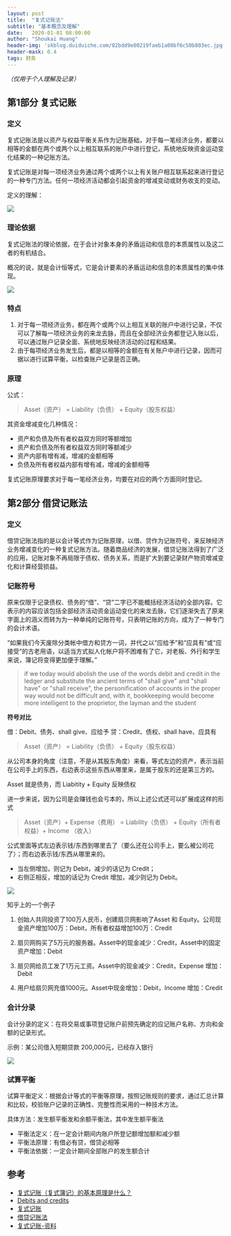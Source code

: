 ```yaml
---
layout: post
title:  "复式记账法"
subtitle: "基本概念及理解"
date:   2020-01-01 08:00:00
author: "Shoukai Huang"
header-img: 'skblog.duiduiche.com/82bdd9e80219faeb1a08bf6c50b803ec.jpg'
header-mask: 0.4
tags: 财务
---
```


*（仅用于个人理解及记录）*

## 第1部分 复式记账

### 定义

复式记账法是以资产与权益平衡关系作为记账基础，对于每一笔经济业务，都要以相等的金额在两个或两个以上相互联系的账户中进行登记，系统地反映资金运动变化结果的一种记账方法。

复式记账是对每一项经济业务通过两个或两个以上有关账户相互联系起来进行登记的一种专门方法。任何一项经济活动都会引起资金的增减变动或财务收支的变动。

定义的理解：

![](http://skblog.duiduiche.com/19d9f8bce4004bdf4c6ebe428c22ce1e.jpg)

### 理论依据

复式记账法的理论依据，在于会计对象本身的矛盾运动和信息的本质属性以及这二者的有机结合。

概况的说，就是会计恒等式，它是会计要素的矛盾运动和信息的本质属性的集中体现。

![](http://skblog.duiduiche.com/7b417d4c7e116a9821d67d8d4a5a068d.jpg)

### 特点

1. 对于每一项经济业务，都在两个或两个以上相互关联的账户中进行记录，不仅可以了解每一项经济业务的来龙去脉，而且在全部经济业务都登记入账以后，可以通过账户记录全面、系统地反映经济活动的过程和结果。
2. 由于每项经济业务发生后，都是以相等的金额在有关账户中进行记录，因而可据以进行试算平衡，以检查账户记录是否正确。

### 原理

公式：

> Asset（资产） = Liability（负债） + Equity（股东权益）


其资金增减变化几种情况：
* 资产和负债及所有者权益双方同时等额增加
* 资产和负债及所有者权益双方同时等额减少
* 资产内部有增有减，增减的金额相等
* 负债及所有者权益内部有增有减，增减的金额相等

复式记账原理要求对于每一笔经济业务，均要在对应的两个方面同时登记。

## 第2部分 借贷记账法

### 定义

借贷记账法指的是以会计等式作为记账原理，以借、贷作为记账符号，来反映经济业务增减变化的一种复式记账方法。随着商品经济的发展，借贷记账法得到了广泛的应用，记账对象不再局限于债权、债务关系，而是扩大到要记录财产物资增减变化和计算经营损益。

### 记账符号

原来仅限于记录债权、债务的“借”、“贷”二字已不能概括经济活动的全部内容。它表示的内容应该包括全部经济活动资金运动变化的来龙去脉，它们逐渐失去了原来字面上的涵义而转为为一种单纯的记账符号，只表明记账的方向，成为了一种专门的会计术语。

“如果我们今天废除分类帐中借方和贷方一词，并代之以“应给予”和“应具有”或“应接受”的古老用语，以适当方式拟人化帐户将不困难有了它，对老板、外行和学生来说，簿记将变得更加便于理解。” 

>if we today would abolish the use of the words debit and credit in the ledger and substitute the ancient terms of "shall give" and "shall have" or "shall receive", the personification of accounts in the proper way would not be difficult and, with it, bookkeeping would become more intelligent to the proprietor, the layman and the student

**符号对比**

借：Debit、债务、shall give、应给予
贷：Credit、债权、shall have、应具有

> Asset（资产） = Liability（负债） + Equity（股东权益）

从公司本身的角度（注意，不是从其股东角度）来看，等式左边的资产，表示当前在公司手上的东西，右边表示这些东西从哪里来，是属于股东的还是第三方的。

Asset 就是债务，而 Liabitity + Equity 反映债权

进一步来说，因为公司是会赚钱也会亏本的，所以上述公式还可以扩展成这样的形式

>Asset（资产）+ Expense（费用） = Liability（负债） + Equity（所有者权益）+ Income （收入）

公式里面等式左边表示钱/东西到哪里去了（要么还在公司手上，要么被公司花了）；而右边表示钱/东西从哪里来的。

* 当左侧增加，则记为 Debit，减少的话记为 Credit；
* 右侧正相反，增加的话记为 Credit 增加，减少则记为 Debit。

![](http://skblog.duiduiche.com/95a79662ce8f308d083a856285eddd93.jpg)


知乎上的一个例子

1. 创始人共同投资了100万人民币，创建扇贝网影响了Asset 和 Equity。公司现金资产增加100万：Debit，所有者权益增加100万：Credit

2. 扇贝网购买了5万元的服务器。Asset中的现金减少：Credit，Asset中的固定资产增加：Debit

3. 扇贝网给员工发了1万元工资。Asset中的现金减少：Credit，Expense 增加：Debit

4. 用户给扇贝网充值1000元。Asset中现金增加：Debit，Income 增加：Credit

### 会计分录

会计分录的定义：在将交易或事项登记账户前预先确定的应记账户名称、方向和金额的记录形式。

示例：某公司借入短期贷款 200,000元，已经存入银行

![](http://skblog.duiduiche.com/04c6af63ff701c428a25280912fb03c8.jpg)

### 试算平衡

试算平衡定义：根据会计等式的平衡等原理，按照记账规则的要求，通过汇总计算和比较，校验账户记录的正确性、完整性而采用的一种技术方法。

具体方法：发生额平衡发和余额平衡法，其中发生额平衡法

* 平衡法定义：在一定会计期间内账户所登记额增加额和减少额
* 平衡法原理：有借必有贷，借贷必相等
* 平衡法依据：一定会计期间全部账户的发生额合计


## 参考

* [复式记账（复式簿记）的基本原理是什么？](https://www.zhihu.com/question/20718557/answer/16902680)
* [Debits and credits](https://en.wikipedia.org/wiki/Debits_and_credits)
* [复式记账](https://baike.baidu.com/item/%E5%A4%8D%E5%BC%8F%E8%AE%B0%E8%B4%A6/10359133?fr=aladdin)
* [借贷记账法](https://baike.baidu.com/item/%E5%80%9F%E8%B4%B7%E8%AE%B0%E8%B4%A6%E6%B3%95)
* [复式记账-资料](https://wenku.baidu.com/view/0d40ffea26d3240c844769eae009581b6bd9bd95.html)